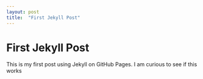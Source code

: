 ```yaml
---
layout: post
title:  "First Jekyll Post"
---
```


# First Jekyll Post
This is my first post using Jekyll on GitHub Pages.
I am curious to see if this works